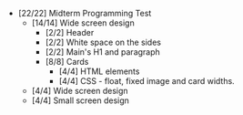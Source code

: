 - [22/22] Midterm Programming Test
  - [14/14] Wide screen design
    - [2/2] Header
    - [2/2] White space on the sides 
    - [2/2] Main's H1 and paragraph
    - [8/8] Cards
      - [4/4] HTML elements 
      - [4/4] CSS - float, fixed image and card widths. 
  - [4/4] Wide screen design
  - [4/4] Small screen design